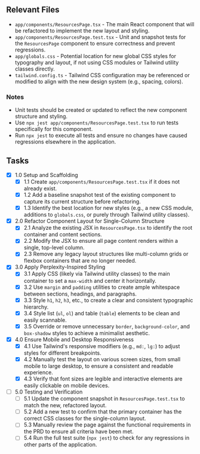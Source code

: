 ## Relevant Files

- `app/components/ResourcesPage.tsx` - The main React component that will be refactored to implement the new layout and styling.
- `app/components/ResourcesPage.test.tsx` - Unit and snapshot tests for the `ResourcesPage` component to ensure correctness and prevent regressions.
- `app/globals.css` - Potential location for new global CSS styles for typography and layout, if not using CSS modules or Tailwind utility classes directly.
- `tailwind.config.ts` - Tailwind CSS configuration may be referenced or modified to align with the new design system (e.g., spacing, colors).

### Notes

- Unit tests should be created or updated to reflect the new component structure and styling.
- Use `npx jest app/components/ResourcesPage.test.tsx` to run tests specifically for this component.
- Run `npx jest` to execute all tests and ensure no changes have caused regressions elsewhere in the application.

## Tasks

- [x] 1.0 Setup and Scaffolding
  - [x] 1.1 Create `app/components/ResourcesPage.test.tsx` if it does not already exist.
  - [x] 1.2 Add a baseline snapshot test of the existing component to capture its current structure before refactoring.
  - [x] 1.3 Identify the best location for new styles (e.g., a new CSS module, additions to `globals.css`, or purely through Tailwind utility classes).
- [x] 2.0 Refactor Component Layout for Single-Column Structure
  - [x] 2.1 Analyze the existing JSX in `ResourcesPage.tsx` to identify the root container and content sections.
  - [x] 2.2 Modify the JSX to ensure all page content renders within a single, top-level column.
  - [x] 2.3 Remove any legacy layout structures like multi-column grids or flexbox containers that are no longer needed.
- [x] 3.0 Apply Perplexity-Inspired Styling
  - [x] 3.1 Apply CSS (likely via Tailwind utility classes) to the main container to set a `max-width` and center it horizontally.
  - [x] 3.2 Use `margin` and `padding` utilities to create ample whitespace between sections, headings, and paragraphs.
  - [x] 3.3 Style `h1`, `h2`, `h3`, etc., to create a clear and consistent typographic hierarchy.
  - [x] 3.4 Style list (`ul`, `ol`) and table (`table`) elements to be clean and easily scannable.
  - [x] 3.5 Override or remove unnecessary `border`, `background-color`, and `box-shadow` styles to achieve a minimalist aesthetic.
- [x] 4.0 Ensure Mobile and Desktop Responsiveness
  - [x] 4.1 Use Tailwind's responsive modifiers (e.g., `md:`, `lg:`) to adjust styles for different breakpoints.
  - [x] 4.2 Manually test the layout on various screen sizes, from small mobile to large desktop, to ensure a consistent and readable experience.
  - [x] 4.3 Verify that font sizes are legible and interactive elements are easily clickable on mobile devices.
- [ ] 5.0 Testing and Verification
  - [ ] 5.1 Update the component snapshot in `ResourcesPage.test.tsx` to match the new, refactored layout.
  - [ ] 5.2 Add a new test to confirm that the primary container has the correct CSS classes for the single-column layout.
  - [ ] 5.3 Manually review the page against the functional requirements in the PRD to ensure all criteria have been met.
  - [ ] 5.4 Run the full test suite (`npx jest`) to check for any regressions in other parts of the application.
